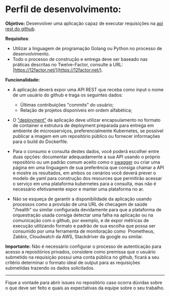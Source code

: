 # Perfil de desenvolvimento:

**Objetivo:** Desenvolver uma aplicação capaz de executar requisições na [api rest do github](https://docs.github.com/en/rest).

**Requisitos**:
- Utilizar a linguagem de programação Golang ou Python no processo de desenvolvimento.
- Todo o processo de construção e entrega deve ser baseado nas práticas descritas no Twelve-Factor, consulte a URL: [https://12factor.net/](https://12factor.net/).

**Funcionalidade:**
* A aplicação deverá expor uma API REST que receba como input o nome de um usuário do github e traga os seguintes dados:
    - Últimas contribuições "commits" do usuário;
    - Relação de projetos disponíveis em ordem alfabética;

* O ["deployment"](https://kubernetes.io/docs/concepts/workloads/controllers/deployment/) da aplicação deve utilizar encapsulamento no formato de container e estrutura de deployment preparada para entrega em ambiente de microsserviços, preferencialmente Kubernetes, se possível publicar a imagem em um repositório público ou fornecer informações para o build do Dockerfile.

* Para o consumo e consulta destes dados, você poderá escolher entre duas opções: documentar adequadamente a sua API usando o próprio repositório ou um padrão comum aceito como o [swagger](https://swagger.io) ou criar uma página em uma linguagem de sua preferência que consiga chamar a API e mostre os resultados, em ambos os cenários você deverá prever o modelo de yaml para construção dos resources que permitirão acessar o serviço em uma plataforma kubernetes para a consulta, mas não é necessário efetivamente expor e manter uma plataforma no ar.

* Não se esqueça de garantir a disponibilidade da aplicação usando processos como a provisão de uma URL de checagem de saúde "/health" ou similar configurada devidamente para que a plataforma de orquestração usada consiga detectar uma falha na aplicação ou na comunicação com o github, por exemplo, e de expor métricas de execução utilizando formato e padrão de sua escolha que possa ser consumido por uma ferramenta de monitoração como  Prometheus, Zabbix, Cloudwatch da AWS, Stackdriver da google ou similar.

**Importante:** Não é necessário configurar o processo de autenticação para acesso a repositórios privados, considere como premissa que o usuário submetido na requisição possui uma conta pública no github, ficará a seu critério determinar o formato ideal de output para as requisições submetidas trazendo os dados solicitados.

---

Fique a vontade para abrir issues no repositório caso ocorra dúvidas sobre o que deve ser feito e quais as expectativas da equipe sobre o seu trabalho.
